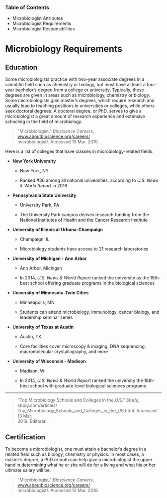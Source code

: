 ### Table of Contents
- Microbiologist Attributes
- Microbiologist Requirements
- Microbiologist Responsiblilites
# Microbiology Requirements
## Education
Some microbiologists practice with two-year associate degrees in a scientific field such as chemistry or biology, but most have at least a four-year bachelor’s degree from a college or university. Typically, these degrees are given in areas such as microbiology, chemistry or biology. Some microbiologists gain master’s degrees, which require research and usually lead to teaching positions in universities or colleges, while others seek doctoral degrees. A doctoral degree, or PhD, serves to give a microbiologist a great amount of research experience and extensive schooling in the field of microbiology.
> "Microbiologist." _Bioscience Careers_, www.aboutbioscience.org/careers/  
microbiologist/. Accessed 13 Mar. 2019.

Here is a list of colleges that have classes in microbiology-related fields:

- **New York University**

	 - New York, NY

	 - Ranked #36 among all national universities, according to _U.S. News & World Report_ in 2016

 - **Pennsylvania State University**

	 - University Park, PA

	 - The University Park campus derives research funding from the National Institutes of Health and the Cancer Research Institute

 - **University of Illinois at Urbana-Champaign**

	 - Champaign, IL

	 - Microbiology students have access to 21 research laboratories

 - **University of Michigan - Ann Arbor**

	 - Ann Arbor, Michigan

	 - In 2014, _U.S. News & World Report_ ranked the university as the 19th-best school offering graduate programs in the biological sciences

 - **University of Minnesota-Twin Cities**

	 - Minneapolis, MN

	 - Students can attend microbiology, immunology, cancer biology, and leadership seminar series

 - **University of Texas at Austin**

	 - Austin, TX

	 - Core facilities cover microscopy & imaging, DNA sequencing, macromolecular crystallography, and more

 - **University of Wisconsin - Madison**

	 - Madison, WI

	 - In 2014, _U.S. News & World Report_ ranked the university the 18th-best school with graduate-level biological sciences programs
___
> "Top Microbiology Schools and Colleges in the U.S." _Study_, study.com/articles/  
Top_Microbiology_Schools_and_Colleges_in_the_US.html. Accessed 13 Mar.  
>2019. Editorial.
## Certification
To become a microbiologist, one must attain a bachelor’s degree in a related field such as biology, chemistry or physics. In most cases, a master’s degree, a PhD or both can help give a microbiologist the upper hand in determining what he or she will do for a living and what his or her ultimate salary will be.
>"Microbiologist." _Bioscience Careers_, www.aboutbioscience.org/careers/  
microbiologist/. Accessed 13 Mar. 2019.
<!--stackedit_data:
eyJoaXN0b3J5IjpbLTE0MTk1MDYxNTMsLTczNTcyNzc5OCwxMT
EwMTIyNzUwLDE3ODkxODE2OTksMjExNzQ1MTk5XX0=
-->